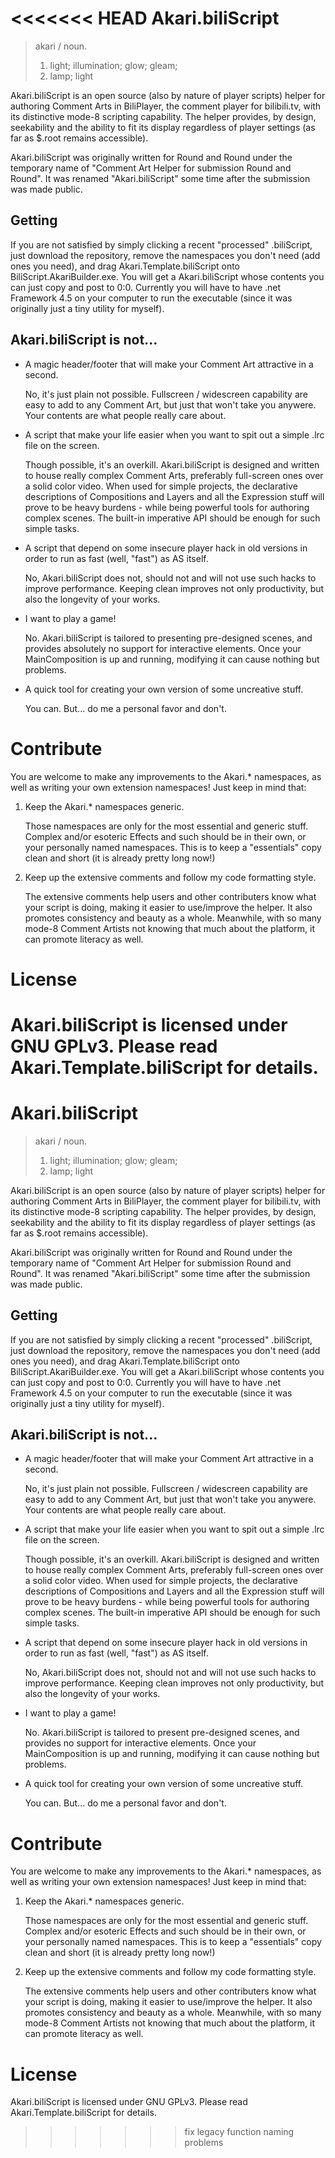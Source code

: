 <<<<<<< HEAD
Akari.biliScript
================

> akari / noun.
>
> 1. light; illumination; glow; gleam;
> 2. lamp; light

Akari.biliScript is an open source (also by nature of player scripts) helper for authoring Comment Arts in BiliPlayer, the comment player for bilibili.tv, with its distinctive mode-8 scripting capability. The helper provides, by design, seekability and the ability to fit its display regardless of player settings (as far as $.root remains accessible).

Akari.biliScript was originally written for Round and Round under the temporary name of "Comment Art Helper for submission Round and Round". It was renamed "Akari.biliScript" some time after the submission was made public.

Getting
-------

If you are not satisfied by simply clicking a recent "processed" .biliScript, just download the repository, remove the namespaces you don't need (add ones you need), and drag Akari.Template.biliScript onto BiliScript.AkariBuilder.exe. You will get a Akari.biliScript whose contents you can just copy and post to 0:0. Currently you will have to have .net Framework 4.5 on your computer to run the executable (since it was originally just a tiny utility for myself).

Akari.biliScript is not...
--------------------------

* A magic header/footer that will make your Comment Art attractive in a second.
  
  No, it's just plain not possible. Fullscreen / widescreen capability are easy to add to any Comment Art, but just that won't take you anywere. Your contents are what people really care about.

* A script that make your life easier when you want to spit out a simple .lrc file on the screen.

  Though possible, it's an overkill. Akari.biliScript is designed and written to house really complex Comment Arts, preferably full-screen ones over a solid color video. When used for simple projects, the declarative descriptions of Compositions and Layers and all the Expression stuff will prove to be heavy burdens - while being powerful tools for authoring complex scenes. The built-in imperative API should be enough for such simple tasks.

* A script that depend on some insecure player hack in old versions in order to run as fast (well, "fast") as AS itself.

  No, Akari.biliScript does not, should not and will not use such hacks to improve performance. Keeping clean improves not only productivity, but also the longevity of your works.

* I want to play a game!

  No. Akari.biliScript is tailored to presenting pre-designed scenes, and provides absolutely no support for interactive elements. Once your MainComposition is up and running, modifying it can cause nothing but problems.

* A quick tool for creating your own version of some uncreative stuff.

  You can. But... do me a personal favor and don't.

Contribute
==========

You are welcome to make any improvements to the Akari.* namespaces, as well as writing your own extension namespaces! Just keep in mind that:

1. Keep the Akari.* namespaces generic.

   Those namespaces are only for the most essential and generic stuff. Complex and/or esoteric Effects and such should be in their own, or your personally named namespaces. This is to keep a "essentials" copy clean and short (it is already pretty long now!)

2. Keep up the extensive comments and follow my code formatting style.

   The extensive comments help users and other contributers know what your script is doing, making it easier to use/improve the helper. It also promotes consistency and beauty as a whole. Meanwhile, with so many mode-8 Comment Artists not knowing that much about the platform, it can promote literacy as well.

License
=======

Akari.biliScript is licensed under GNU GPLv3. Please read Akari.Template.biliScript for details.
=======
Akari.biliScript
================

> akari / noun.
>
> 1. light; illumination; glow; gleam;
> 2. lamp; light

Akari.biliScript is an open source (also by nature of player scripts) helper for authoring Comment Arts in BiliPlayer, the comment player for bilibili.tv, with its distinctive mode-8 scripting capability. The helper provides, by design, seekability and the ability to fit its display regardless of player settings (as far as $.root remains accessible).

Akari.biliScript was originally written for Round and Round under the temporary name of "Comment Art Helper for submission Round and Round". It was renamed "Akari.biliScript" some time after the submission was made public.

Getting
-------

If you are not satisfied by simply clicking a recent "processed" .biliScript, just download the repository, remove the namespaces you don't need (add ones you need), and drag Akari.Template.biliScript onto BiliScript.AkariBuilder.exe. You will get a Akari.biliScript whose contents you can just copy and post to 0:0. Currently you will have to have .net Framework 4.5 on your computer to run the executable (since it was originally just a tiny utility for myself).

Akari.biliScript is not...
--------------------------

* A magic header/footer that will make your Comment Art attractive in a second.
  
  No, it's just plain not possible. Fullscreen / widescreen capability are easy to add to any Comment Art, but just that won't take you anywere. Your contents are what people really care about.

* A script that make your life easier when you want to spit out a simple .lrc file on the screen.

  Though possible, it's an overkill. Akari.biliScript is designed and written to house really complex Comment Arts, preferably full-screen ones over a solid color video. When used for simple projects, the declarative descriptions of Compositions and Layers and all the Expression stuff will prove to be heavy burdens - while being powerful tools for authoring complex scenes. The built-in imperative API should be enough for such simple tasks.

* A script that depend on some insecure player hack in old versions in order to run as fast (well, "fast") as AS itself.

  No, Akari.biliScript does not, should not and will not use such hacks to improve performance. Keeping clean improves not only productivity, but also the longevity of your works.

* I want to play a game!

  No. Akari.biliScript is tailored to present pre-designed scenes, and provides no support for interactive elements. Once your MainComposition is up and running, modifying it can cause nothing but problems.

* A quick tool for creating your own version of some uncreative stuff.

  You can. But... do me a personal favor and don't.

Contribute
==========

You are welcome to make any improvements to the Akari.* namespaces, as well as writing your own extension namespaces! Just keep in mind that:

1. Keep the Akari.* namespaces generic.

   Those namespaces are only for the most essential and generic stuff. Complex and/or esoteric Effects and such should be in their own, or your personally named namespaces. This is to keep a "essentials" copy clean and short (it is already pretty long now!)

2. Keep up the extensive comments and follow my code formatting style.

   The extensive comments help users and other contributers know what your script is doing, making it easier to use/improve the helper. It also promotes consistency and beauty as a whole. Meanwhile, with so many mode-8 Comment Artists not knowing that much about the platform, it can promote literacy as well.

License
=======

Akari.biliScript is licensed under GNU GPLv3. Please read Akari.Template.biliScript for details.
>>>>>>> fix legacy function naming problems
